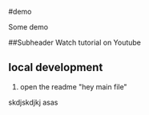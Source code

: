 #demo

Some demo

##Subheader
Watch tutorial on Youtube

## local development

1. open the readme "hey main file"

skdjskdjkj
asas
